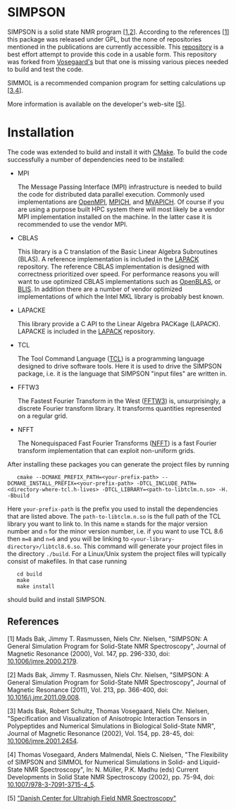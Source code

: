 # SIMPSON 

SIMPSON is a solid state NMR program [[1](#ref1),[2](#ref2)]. According to the
references [[1](#ref1)] this package was released under GPL, but the none of
repositories mentioned in the publications are currently accessible.
This [repository](https://github.com/hjjvandam/simpson) is a best effort attempt
to provide this code in a usable form. This repository was forked from
[Vosegaard's](https://github.com/vosegaard/simpson) but that
one is missing various pieces needed to build and test the code.

SIMMOL is a recommended companion program for setting calculations up [[3](#ref3),[4](#ref4)].

More information is available on the developer's web-site [[5](#ref5)].

# Installation

The code was extended to build and install it with [CMake](gitlab.kitware.com/cmake/cmake).
To build the code successfully a number of dependencies need to be installed:

* MPI

  The Message Passing Interface (MPI) infrastructure is needed to build the code 
  for distributed data parallel execution. Commonly used implementations are
  [OpenMPI](https://github.com/open-mpi/ompi), [MPICH](https://github.com/pmodels/mpich),
  and [MVAPICH](https://mvapich.cse.ohio-state.edu/). Of course if you are using
  a purpose built HPC system there will most likely be a vendor MPI implementation
  installed on the machine. In the latter case it is recommended to use the vendor
  MPI.

* CBLAS

  This library is a C translation of the Basic Linear Algebra Subroutines (BLAS).
  A reference implementation is included in the 
  [LAPACK](https://github.com/Reference-LAPACK/lapack) repository. The reference
  CBLAS implementation is designed with correctness prioritized over speed. 
  For performance reasons you will want to use optimized CBLAS implementations
  such as [OpenBLAS](https://github.com/xianyi/OpenBLAS), or
  [BLIS](https://github.com/flame/blis). In addition there are a number of 
  vendor optimized implementations of which the Intel MKL library is probably
  best known.

* LAPACKE

  This library provide a C API to the Linear Algebra PACKage (LAPACK). LAPACKE
  is included in the [LAPACK](https://github.com/Reference-LAPACK/lapack) repository.

* TCL

  The Tool Command Language ([TCL](https://github.com/tcltk/tcl)) is a programming
  language designed to drive software tools. Here it is used to drive the 
  SIMPSON package, i.e. it is the language that SIMPSON "input files" are written in.

* FFTW3

  The Fastest Fourier Transform in the West ([FFTW3](http://fftw.org/)) is, 
  unsurprisingly, a discrete Fourier transform library. It transforms quantities
  represented on a regular grid.

* NFFT

  The Nonequispaced Fast Fourier Transforms ([NFFT](https://github.com/NFFT/nfft))
  is a fast Fourier transform implementation that can exploit non-uniform grids.

After installing these packages you can generate the project files by running
```
   cmake --DCMAKE_PREFIX_PATH=<your-prefix-path> --DCMAKE_INSTALL_PREFIX=<your-prefix-path> -DTCL_INCLUDE_PATH=<directory-where-tcl.h-lives> -DTCL_LIBRARY=<path-to-libtclm.n.so> -H. -Bbuild
```
Here `your-prefix-path` is the prefix you used to install the dependencies that are
listed above. The `path-to-libtclm.n.so` is the full path of the TCL library you want
to link to. In this name `m` stands for the major version number and `n` for the minor
version number, i.e. if you want to use TCL 8.6 then `m=8` and `n=6` and you will be
linking to `<your-library-directory>/libtcl8.6.so`.
This command will generate your project files in the directory `./build`.
For a Linux/Unix system the project files will typically consist of makefiles. In 
that case running
```
   cd build
   make
   make install
```
should build and install SIMPSON.

## References

[<a name="ref1">1</a>] 
    Mads Bak, Jimmy T. Rasmussen, Niels Chr. Nielsen, "SIMPSON: A General Simulation
    Program for Solid-State NMR Spectroscopy", Journal of Magnetic Resonance (2000), Vol. 147, 
    pp. 296-330, doi: [10.1006/jmre.2000.2179](https://doi.org/10.1006/jmre.2000.2179).

[<a name="ref2">2</a>]
    Mads Bak, Jimmy T. Rasmussen, Niels Chr. Nielsen, "SIMPSON: A General Simulation
    Program for Solid-State NMR Spectroscopy", Journal of Magnetic Resonance (2011), Vol. 213, 
    pp. 366-400, doi: [10.1016/j.jmr.2011.09.008](https://doi.org/10.1016/j.jmr.2011.09.008).

[<a name="ref3">3</a>] 
    Mads Bak, Robert Schultz, Thomas Vosegaard, Niels Chr. Nielsen, "Specification and
    Visualization of Anisotropic Interaction Tensors in Polypeptides and Numerical
    Simulations in Biological Solid-State NMR", Journal of Magnetic Resonance (2002), Vol. 154,
    pp. 28-45, doi: [10.1006/jmre.2001.2454](https://doi.org/10.1006/jmre.2001.2454).

[<a name="ref4">4</a>] 
    Thomas Vosegaard, Anders Malmendal, Niels C. Nielsen, "The Flexibility of SIMPSON and 
    SIMMOL for Numerical Simulations in Solid- and Liquid-State NMR Spectroscopy",
    In: N. Müller, P.K. Madhu (eds) Current Developments in Solid State NMR Spectroscopy (2002),
    pp. 75-94, doi: [10.1007/978-3-7091-3715-4_5](https://doi.org/10.1007/978-3-7091-3715-4_5).

[<a name="ref5">5</a>] 
    ["Danish Center for Ultrahigh Field NMR Spectroscopy"](https://inano.au.dk/about/research-centers-and-projects/nmr/software/simpson)
